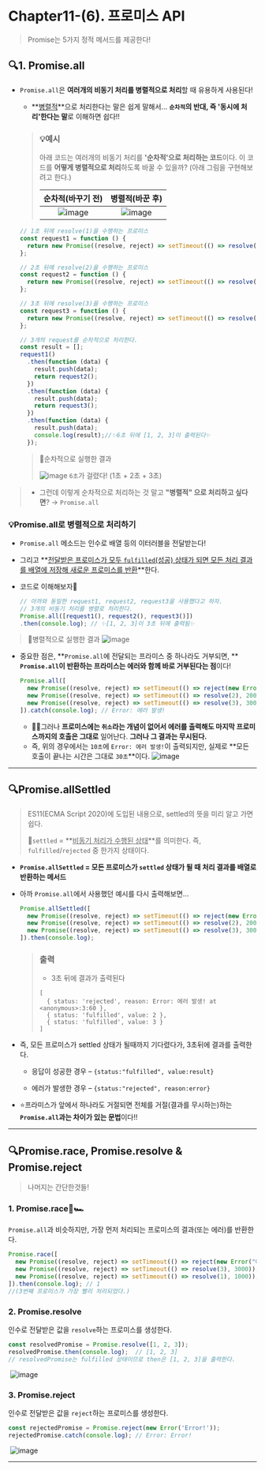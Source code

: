 # Chapter11-(6). 프로미스 API

> Promise는 5가지 정적 메서드를 제공한다!

## 🔍1. Promise.all 

- `Promise.all`은 **여러개의 비동기 처리를 병렬적으로 처리**할 때 유용하게 사용된다!

  - **<u>병렬적</u>**으로 처리한다는 말은 쉽게 말해서... **`순차적`의 반대, 즉 '동시에 처리'한다는 말**로 이해하면 쉽다!!

  > ### 💡예시
  > 아래 코드는 여러개의 비동기 처리를 **'순차적'으로 처리하는 코드**이다. 
  > 이 코드를 **어떻게 병렬적으로 처리**하도록 바꿀 수 있을까? (아래 그림을 구현해보려고 한다.)
  >
  > |                      순차적(바꾸기 전)                       |                       병렬적(바꾼 후)                        |
  > | :----------------------------------------------------------: | :----------------------------------------------------------: |
  > | ![image](https://user-images.githubusercontent.com/67737432/128542770-758298f4-3e81-4fd3-b96c-9a9b6fab0b4a.png) | ![image](https://user-images.githubusercontent.com/67737432/128542799-d0bd282a-4814-4735-a9a5-63b5a8a18b9a.png) |

  ```js
  // 1초 뒤에 resolve(1)을 수행하는 프로미스
  const request1 = function () {
    return new Promise((resolve, reject) => setTimeout(() => resolve(1), 1000));
  };
  
  // 2초 뒤에 resolve(2)을 수행하는 프로미스
  const request2 = function () {
    return new Promise((resolve, reject) => setTimeout(() => resolve(2), 2000));
  };
  
  // 3초 뒤에 resolve(3)을 수행하는 프로미스
  const request3 = function () {
    return new Promise((resolve, reject) => setTimeout(() => resolve(3), 3000));
  };
  
  // 3개의 request를 순차적으로 처리한다.
  const result = [];
  request1()
    .then(function (data) {
      result.push(data);
      return request2();
    })
    .then(function (data) {
      result.push(data);
      return request3();
    })
    .then(function (data) {
      result.push(data);
      console.log(result);//✨6초 뒤에 [1, 2, 3]이 출력된다✨
    });
  ```
  
  > 🌼순차적으로 실행한 결과
  >
  > ![image](https://user-images.githubusercontent.com/67737432/128541935-a74375fd-de8d-44da-934e-1b019465b5ef.png)
  > `6초`가 걸렸다! (1초 + 2초 + 3초)
  >
> - 그런데 이렇게 순차적으로 처리하는 것 말고 **"병렬적" 으로 처리하고 싶다면**? → `Promise.all`

  

  ### 💡Promise.all로 병렬적으로 처리하기

  - `Promise.all` 메소드는 인수로 배열 등의 이터러블을 전달받는다!

  - 그리고 **<u>전달받은 프로미스가 모두 `fulfilled`(성공) 상태가 되면 모든 처리 결과를 배열에 저장해 새로운 프로미스를 반환</u>**한다.

  - 코드로 이해해보자👏

    ```js
    // 아까와 동일한 request1, request2, request3을 사용했다고 하자.
    // 3개의 비동기 처리를 병렬로 처리한다.
    Promise.all([request1(), request2(), request3()])
    .then(console.log); // ✨[1, 2, 3]이 3초 뒤에 출력됨✨
    ```

  >  🌼병렬적으로 실행한 결과
  >  ![image](https://user-images.githubusercontent.com/67737432/128544969-0a71c967-f124-44b6-bf9b-ee47c37c05b8.png)

- 중요한 점은, **`Promise.all`에 전달되는 프라미스 중 하나라도 거부되면, **
  **`Promise.all`이 반환하는 프라미스는 에러와 함께 바로 거부된다는 점**이다!

  ```js
  Promise.all([
    new Promise((resolve, reject) => setTimeout(() => reject(new Error("에러 발생!")), 10000)),
    new Promise((resolve, reject) => setTimeout(() => resolve(2), 20000)),
    new Promise((resolve, reject) => setTimeout(() => resolve(3), 30000)),
  ]).catch(console.log); // Error: 에러 발생!
  ```

  - ✋🏻그러나 **프로미스에는 `취소`라는 개념이 없어서 에러를 출력해도 마지막 프로미스까지의 호출은 그대로** 일어난다.
    **그러나 그 결과는 무시된다.**
  - 즉, 위의 경우에서는 `10초`에 `Error: 에러 발생!`이 출력되지만, 실제로 **모든 호출이 끝나는 시간은 그대로 `30초`**이다. ![image](https://user-images.githubusercontent.com/67737432/128547595-999f0598-b13c-456d-8886-6106d0267fdf.png)

---

## 🔍Promise.allSettled

> ES11(ECMA Script 2020)에 도입된 내용으로, settled의 뜻을 미리 알고 가면 쉽다.
>
> 📌`settled` = **<u>비동기 처리가 수행된 상태</u>**를 의미한다. 즉, `fulfilled`/`rejected` 중 한가지 상태이다.

- **`Promise.allSettled` = 모든 프로미스가 `settled` 상태가 될 때 처리 결과를 배열로 반환하는 메서드**

- 아까 `Promise.all`에서 사용했던 예시를 다시 출력해보면...

  ```js
  Promise.allSettled([
    new Promise((resolve, reject) => setTimeout(() => reject(new Error("에러 발생!")), 1000)),
    new Promise((resolve, reject) => setTimeout(() => resolve(2), 2000)),
    new Promise((resolve, reject) => setTimeout(() => resolve(3), 3000)),
  ]).then(console.log);
  ```

  > ### 출력
  >
  > - 3초 뒤에 결과가 출력된다
  >
  > ```
  > [
  >   { status: 'rejected', reason: Error: 에러 발생! at <anonymous>:3:60 },
  >   { status: 'fulfilled', value: 2 },
  >   { status: 'fulfilled', value: 3 }
  > ]
  > ```

- 즉, 모든 프로미스가 settled 상태가 될때까지 기다렸다가, 3초뒤에 결과를 출력한다.

  - 응답이 성공한 경우 – `{status:"fulfilled", value:result}`

  - 에러가 발생한 경우 – `{status:"rejected", reason:error}`

- ⭐프라미스가 앞에서 하나라도 거절되면 전체를 거절(결과를 무시하는)하는 **`Promise.all`과는 차이가 있는 문법**이다!!

---

## 🔍Promise.race, Promise.resolve & Promise.reject

> 나머지는 간단한것들!

### 1. Promise.race🏁🏎️

`Promise.all`과 비슷하지만, 가장 먼저 처리되는 프로미스의 결과(또는 에러)를 반환한다.

```js
Promise.race([
  new Promise((resolve, reject) => setTimeout(() => reject(new Error("에러 발생!")), 2000)),
  new Promise((resolve, reject) => setTimeout(() => resolve(3), 3000)),
  new Promise((resolve, reject) => setTimeout(() => resolve(1), 1000)),
]).then(console.log); // 1 
//(3번째 프로미스가 가장 빨리 처리되었다.)
```

### 2. Promise.resolve

인수로 전달받은 값을 `resolve`하는 프로미스를 생성한다.

```js
const resolvedPromise = Promise.resolve([1, 2, 3]);
resolvedPromise.then(console.log);	// [1, 2, 3]
// resolvedPromise는 fulfilled 상태이므로 then은 [1, 2, 3]을 출력한다.
```

​	![image](https://user-images.githubusercontent.com/67737432/128550263-9940f527-631b-45e7-90ef-b7012e91b8c7.png)

### 3. Promise.reject

인수로 전달받은 값을 `reject`하는 프로미스를 생성한다.

```js
const rejectedPromise = Promise.reject(new Error('Error!'));
rejectedPromise.catch(console.log);	// Error: Error!
```

​	![image](https://user-images.githubusercontent.com/67737432/128550478-8f04a35c-857c-44c2-bee0-32cc793420dc.png)

---

